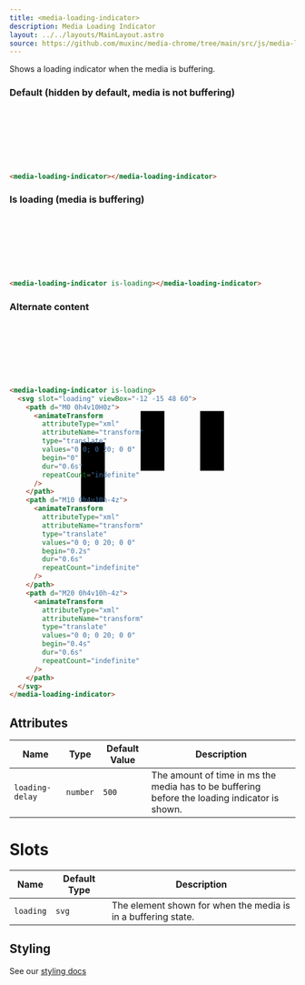 ```yaml
---
title: <media-loading-indicator>
description: Media Loading Indicator
layout: ../../layouts/MainLayout.astro
source: https://github.com/muxinc/media-chrome/tree/main/src/js/media-loading-indicator.js
---
```


Shows a loading indicator when the media is buffering.

<style>
  media-loading-indicator {
    --media-icon-color: #f0f;
    display: block;
    height: 100px;
  }
</style>

<h3>Default (hidden by default, media is not buffering)</h3>

<media-loading-indicator></media-loading-indicator>

```html
<media-loading-indicator></media-loading-indicator>
```

<h3>Is loading (media is buffering)</h3>

<media-loading-indicator is-loading></media-loading-indicator>

```html
<media-loading-indicator is-loading></media-loading-indicator>
```

<h3>Alternate content</h3>

<media-loading-indicator is-loading>
  <svg slot="loading" viewBox="-12 -15 48 60">
    <path d="M0 0h4v10H0z">
      <animateTransform
        attributeType="xml"
        attributeName="transform"
        type="translate"
        values="0 0; 0 20; 0 0"
        begin="0"
        dur="0.6s"
        repeatCount="indefinite"
      />
    </path>
    <path d="M10 0h4v10h-4z">
      <animateTransform
        attributeType="xml"
        attributeName="transform"
        type="translate"
        values="0 0; 0 20; 0 0"
        begin="0.2s"
        dur="0.6s"
        repeatCount="indefinite"
      />
    </path>
    <path d="M20 0h4v10h-4z">
      <animateTransform
        attributeType="xml"
        attributeName="transform"
        type="translate"
        values="0 0; 0 20; 0 0"
        begin="0.4s"
        dur="0.6s"
        repeatCount="indefinite"
      />
    </path>
  </svg>
</media-loading-indicator>

```html
<media-loading-indicator is-loading>
  <svg slot="loading" viewBox="-12 -15 48 60">
    <path d="M0 0h4v10H0z">
      <animateTransform
        attributeType="xml"
        attributeName="transform"
        type="translate"
        values="0 0; 0 20; 0 0"
        begin="0"
        dur="0.6s"
        repeatCount="indefinite"
      />
    </path>
    <path d="M10 0h4v10h-4z">
      <animateTransform
        attributeType="xml"
        attributeName="transform"
        type="translate"
        values="0 0; 0 20; 0 0"
        begin="0.2s"
        dur="0.6s"
        repeatCount="indefinite"
      />
    </path>
    <path d="M20 0h4v10h-4z">
      <animateTransform
        attributeType="xml"
        attributeName="transform"
        type="translate"
        values="0 0; 0 20; 0 0"
        begin="0.4s"
        dur="0.6s"
        repeatCount="indefinite"
      />
    </path>
  </svg>
</media-loading-indicator>
```

## Attributes

| Name            | Type     | Default Value | Description                                                                                   |
| --------------- | -------- | ------------- | --------------------------------------------------------------------------------------------- |
| `loading-delay` | `number` | `500`         | The amount of time in ms the media has to be buffering before the loading indicator is shown. |

# Slots

| Name      | Default Type | Description                                                   |
| --------- | ------------ | ------------------------------------------------------------- |
| `loading` | `svg`        | The element shown for when the media is in a buffering state. |


## Styling

See our [styling docs](./styling#Indicators)
